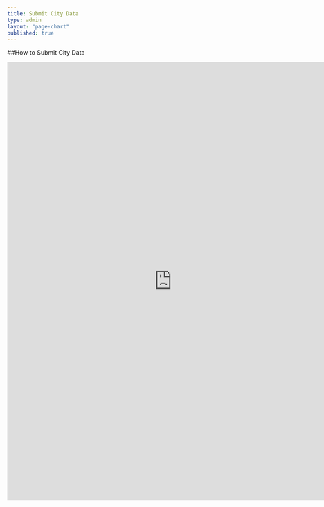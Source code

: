 ```yaml
---
title: Submit City Data
type: admin
layout: "page-chart"
published: true
---
```


##How to Submit City Data

<iframe src="https://docs.google.com/spreadsheet/embeddedform?formkey=dHBzWVY0Rnljb1BsVnQ3a2hhYWhTbVE6MQ" frameborder="0" marginwidth="0" marginheight="0" width="760" height="1012"></iframe>